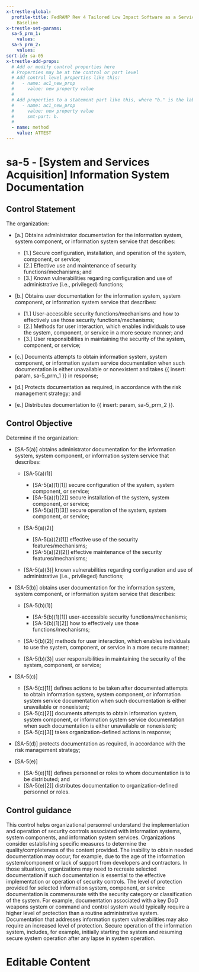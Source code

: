 ```yaml
---
x-trestle-global:
  profile-title: FedRAMP Rev 4 Tailored Low Impact Software as a Service (LI-SaaS)
    Baseline
x-trestle-set-params:
  sa-5_prm_1:
    values:
  sa-5_prm_2:
    values:
sort-id: sa-05
x-trestle-add-props:
  # Add or modify control properties here
  # Properties may be at the control or part level
  # Add control level properties like this:
  #   - name: ac1_new_prop
  #     value: new property value
  #
  # Add properties to a statement part like this, where "b." is the label of the target statement part
  #   - name: ac1_new_prop
  #     value: new property value
  #     smt-part: b.
  #
  - name: method
    value: ATTEST
---
```


# sa-5 - \[System and Services Acquisition\] Information System Documentation

## Control Statement

The organization:

- \[a.\] Obtains administrator documentation for the information system, system component, or information system service that describes:

  - \[1.\] Secure configuration, installation, and operation of the system, component, or service;
  - \[2.\] Effective use and maintenance of security functions/mechanisms; and
  - \[3.\] Known vulnerabilities regarding configuration and use of administrative (i.e., privileged) functions;

- \[b.\] Obtains user documentation for the information system, system component, or information system service that describes:

  - \[1.\] User-accessible security functions/mechanisms and how to effectively use those security functions/mechanisms;
  - \[2.\] Methods for user interaction, which enables individuals to use the system, component, or service in a more secure manner; and
  - \[3.\] User responsibilities in maintaining the security of the system, component, or service;

- \[c.\] Documents attempts to obtain information system, system component, or information system service documentation when such documentation is either unavailable or nonexistent and takes {{ insert: param, sa-5_prm_1 }} in response;

- \[d.\] Protects documentation as required, in accordance with the risk management strategy; and

- \[e.\] Distributes documentation to {{ insert: param, sa-5_prm_2 }}.

## Control Objective

Determine if the organization:

- \[SA-5(a)\] obtains administrator documentation for the information system, system component, or information system service that describes:

  - \[SA-5(a)(1)\]

    - \[SA-5(a)(1)[1]\] secure configuration of the system, system component, or service;
    - \[SA-5(a)(1)[2]\] secure installation of the system, system component, or service;
    - \[SA-5(a)(1)[3]\] secure operation of the system, system component, or service;

  - \[SA-5(a)(2)\]

    - \[SA-5(a)(2)[1]\] effective use of the security features/mechanisms;
    - \[SA-5(a)(2)[2]\] effective maintenance of the security features/mechanisms;

  - \[SA-5(a)(3)\] known vulnerabilities regarding configuration and use of administrative (i.e., privileged) functions;

- \[SA-5(b)\] obtains user documentation for the information system, system component, or information system service that describes:

  - \[SA-5(b)(1)\]

    - \[SA-5(b)(1)[1]\] user-accessible security functions/mechanisms;
    - \[SA-5(b)(1)[2]\] how to effectively use those functions/mechanisms;

  - \[SA-5(b)(2)\] methods for user interaction, which enables individuals to use the system, component, or service in a more secure manner;
  - \[SA-5(b)(3)\] user responsibilities in maintaining the security of the system, component, or service;

- \[SA-5(c)\]

  - \[SA-5(c)[1]\] defines actions to be taken after documented attempts to obtain information system, system component, or information system service documentation when such documentation is either unavailable or nonexistent;
  - \[SA-5(c)[2]\] documents attempts to obtain information system, system component, or information system service documentation when such documentation is either unavailable or nonexistent;
  - \[SA-5(c)[3]\] takes organization-defined actions in response;

- \[SA-5(d)\] protects documentation as required, in accordance with the risk management strategy;

- \[SA-5(e)\]

  - \[SA-5(e)[1]\] defines personnel or roles to whom documentation is to be distributed; and
  - \[SA-5(e)[2]\] distributes documentation to organization-defined personnel or roles.

## Control guidance

This control helps organizational personnel understand the implementation and operation of security controls associated with information systems, system components, and information system services. Organizations consider establishing specific measures to determine the quality/completeness of the content provided. The inability to obtain needed documentation may occur, for example, due to the age of the information system/component or lack of support from developers and contractors. In those situations, organizations may need to recreate selected documentation if such documentation is essential to the effective implementation or operation of security controls. The level of protection provided for selected information system, component, or service documentation is commensurate with the security category or classification of the system. For example, documentation associated with a key DoD weapons system or command and control system would typically require a higher level of protection than a routine administrative system. Documentation that addresses information system vulnerabilities may also require an increased level of protection. Secure operation of the information system, includes, for example, initially starting the system and resuming secure system operation after any lapse in system operation.

# Editable Content

<!-- Make additions and edits below -->
<!-- The above represents the contents of the control as received by the profile, prior to additions. -->
<!-- If the profile makes additions to the control, they will appear below. -->
<!-- The above markdown may not be edited but you may edit the content below, and/or introduce new additions to be made by the profile. -->
<!-- If there is a yaml header at the top, parameter values may be edited. Use --set-parameters to incorporate the changes during assembly. -->
<!-- The content here will then replace what is in the profile for this control, after running profile-assemble. -->
<!-- The added parts in the profile for this control are below.  You may edit them and/or add new ones. -->
<!-- Each addition must have a heading either of the form ## Control my_addition_name -->
<!-- or ## Part a. (where the a. refers to one of the control statement labels.) -->
<!-- "## Control" parts are new parts added after the statement part. -->
<!-- "## Part" parts are new parts added into the top-level statement part with that label. -->
<!-- Subparts may be added with nested hash levels of the form ### My Subpart Name -->
<!-- underneath the parent ## Control or ## Part being added -->
<!-- See https://ibm.github.io/compliance-trestle/tutorials/ssp_profile_catalog_authoring/ssp_profile_catalog_authoring for guidance. -->
